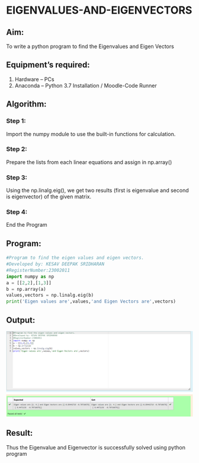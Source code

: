 # EIGENVALUES-AND-EIGENVECTORS
## Aim:
To write a python program to find the Eigenvalues and Eigen Vectors
## Equipment’s required:
1. 	Hardware – PCs
2. 	Anaconda – Python 3.7 Installation / Moodle-Code Runner
## Algorithm:
### Step 1:
Import the numpy module to use the built-in functions for calculation.
### Step 2: 
Prepare the lists from each linear equations and assign in np.array()
### Step 3: 
Using the np.linalg.eig(),  we get two results (first is eigenvalue and second is eigenvector) of the given matrix.
### Step 4: 
End the Program
## Program:
```python
#Program to find the eigen values and eigen vectors.
#Developed by: KESAV DEEPAK SRIDHARAN
#RegisterNumber:23002011
import numpy as np
a = [[2,2],[1,3]]
b = np.array(a)
values,vectors = np.linalg.eig(b)
print('Eigen values are',values,'and Eigen Vectors are',vectors)
```
## Output:
![output](out1.png)
## Result:
Thus the Eigenvalue and Eigenvector is successfully solved using python program
